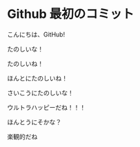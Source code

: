 # Github 最初のコミット

こんにちは、GitHub!

たのしいな！

たのしいね！

ほんとにたのしいね！

さいこうにたのしいな！

ウルトラハッピーだね！！！

ほんとうにそかな？

楽観的だね

